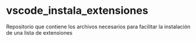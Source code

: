 # vscode_instala_extensiones
Repositorio que contiene los archivos necesarios para facilitar la instalación de una lista de extensiones
